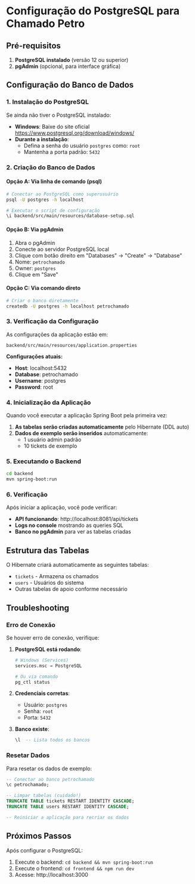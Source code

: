 # Configuração do PostgreSQL para Chamado Petro

## Pré-requisitos

1. **PostgreSQL instalado** (versão 12 ou superior)
2. **pgAdmin** (opcional, para interface gráfica)

## Configuração do Banco de Dados

### 1. Instalação do PostgreSQL

Se ainda não tiver o PostgreSQL instalado:

- **Windows**: Baixe do site oficial https://www.postgresql.org/download/windows/
- **Durante a instalação**:
  - Defina a senha do usuário `postgres` como: `root`
  - Mantenha a porta padrão: `5432`

### 2. Criação do Banco de Dados

#### Opção A: Via linha de comando (psql)

```bash
# Conectar ao PostgreSQL como superusuário
psql -U postgres -h localhost

# Executar o script de configuração
\i backend/src/main/resources/database-setup.sql
```

#### Opção B: Via pgAdmin

1. Abra o pgAdmin
2. Conecte ao servidor PostgreSQL local
3. Clique com botão direito em "Databases" → "Create" → "Database"
4. Nome: `petrochamado`
5. Owner: `postgres`
6. Clique em "Save"

#### Opção C: Via comando direto

```bash
# Criar o banco diretamente
createdb -U postgres -h localhost petrochamado
```

### 3. Verificação da Configuração

As configurações da aplicação estão em:
```
backend/src/main/resources/application.properties
```

**Configurações atuais:**
- **Host**: localhost:5432
- **Database**: petrochamado
- **Username**: postgres
- **Password**: root

### 4. Inicialização da Aplicação

Quando você executar a aplicação Spring Boot pela primeira vez:

1. **As tabelas serão criadas automaticamente** pelo Hibernate (DDL auto)
2. **Dados de exemplo serão inseridos** automaticamente:
   - 1 usuário admin padrão
   - 10 tickets de exemplo

### 5. Executando o Backend

```bash
cd backend
mvn spring-boot:run
```

### 6. Verificação

Após iniciar a aplicação, você pode verificar:

- **API funcionando**: http://localhost:8081/api/tickets
- **Logs no console** mostrando as queries SQL
- **Banco no pgAdmin** para ver as tabelas criadas

## Estrutura das Tabelas

O Hibernate criará automaticamente as seguintes tabelas:

- `tickets` - Armazena os chamados
- `users` - Usuários do sistema
- Outras tabelas de apoio conforme necessário

## Troubleshooting

### Erro de Conexão

Se houver erro de conexão, verifique:

1. **PostgreSQL está rodando**:
   ```bash
   # Windows (Services)
   services.msc → PostgreSQL
   
   # Ou via comando
   pg_ctl status
   ```

2. **Credenciais corretas**:
   - Usuário: `postgres`
   - Senha: `root`
   - Porta: `5432`

3. **Banco existe**:
   ```sql
   \l  -- Lista todos os bancos
   ```

### Resetar Dados

Para resetar os dados de exemplo:

```sql
-- Conectar ao banco petrochamado
\c petrochamado;

-- Limpar tabelas (cuidado!)
TRUNCATE TABLE tickets RESTART IDENTITY CASCADE;
TRUNCATE TABLE users RESTART IDENTITY CASCADE;

-- Reiniciar a aplicação para recriar os dados
```

## Próximos Passos

Após configurar o PostgreSQL:

1. Execute o backend: `cd backend && mvn spring-boot:run`
2. Execute o frontend: `cd frontend && npm run dev`
3. Acesse: http://localhost:3000